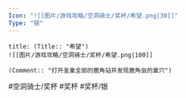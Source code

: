 ```yaml
---
Icon: "![[图片/游戏攻略/空洞骑士/奖杯/希望.png|30]]"
Type: "银"
---
```

```ad-common-silver-trophy
title: (Title:: "希望")
![[图片/游戏攻略/空洞骑士/奖杯/希望.png|100]]

(Comment:: "打开圣巢全部的鹿角站并发现鹿角虫的巢穴")
```

#空洞骑士/奖杯 #奖杯 #奖杯/银
